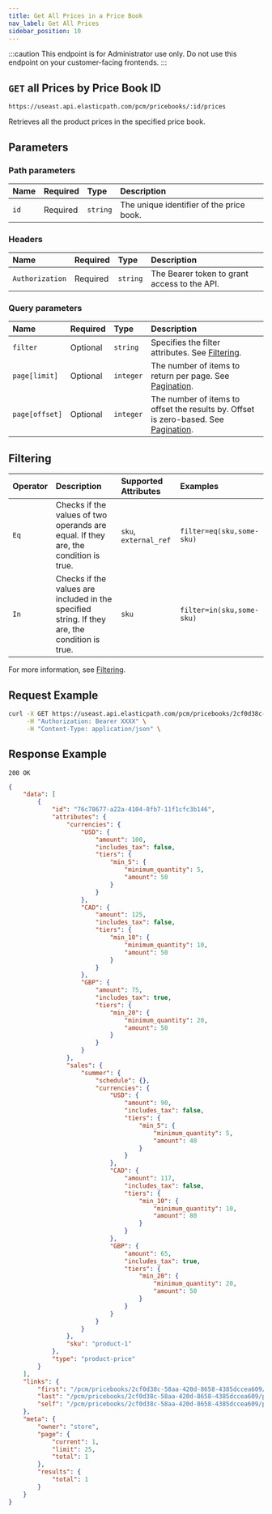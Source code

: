 ```yaml
---
title: Get All Prices in a Price Book
nav_label: Get All Prices
sidebar_position: 10
---
```


:::caution
This endpoint is for Administrator use only. Do not use this endpoint on your customer-facing frontends.
:::

## `GET` all Prices by Price Book ID

```http
https://useast.api.elasticpath.com/pcm/pricebooks/:id/prices
```

Retrieves all the product prices in the specified price book.

## Parameters

### Path parameters

| Name | Required | Type | Description |
| :--- | :--- | :--- | :--- |
| `id` | Required | `string` | The unique identifier of the price book. |

### Headers

| Name | Required | Type | Description |
| :--- | :--- | :--- | :--- |
| `Authorization` | Required | `string` | The Bearer token to grant access to the API. |

### Query parameters

| Name | Required | Type | Description |
| :--- | :--- | :--- | :--- |
| `filter`| Optional | `string` | Specifies the filter attributes. See [Filtering](#filtering). |
| `page[limit]` | Optional | `integer` | The number of items to return per page. See [Pagination](/docs/commerce-cloud/api-overview/pagination). |
| `page[offset]` | Optional | `integer` | The number of items to offset the results by. Offset is zero-based. See [Pagination](/docs/commerce-cloud/api-overview/pagination). |

## Filtering

| Operator | Description | Supported Attributes | Examples                  |
| :--- | :--- |:---------------------|:--------------------------|
| `Eq` | Checks if the values of two operands are equal. If they are, the condition is true. | `sku`, `external_ref`  | `filter=eq(sku,some-sku)` |
| `In` | Checks if the values are included in the specified string. If they are, the condition is true. | `sku`                | `filter=in(sku,some-sku)` |

For more information, see [Filtering](/docs/commerce-cloud/api-overview/filtering).

## Request Example

```bash
curl -X GET https://useast.api.elasticpath.com/pcm/pricebooks/2cf0d38c-58aa-420d-8658-4385dccea609/prices \
     -H "Authorization: Bearer XXXX" \
     -H "Content-Type: application/json" \
```

## Response Example

`200 OK`

```json
{
    "data": [
        {
            "id": "76c78677-a22a-4104-8fb7-11f1cfc3b146",
            "attributes": {
                "currencies": {
                    "USD": {
                        "amount": 100,
                        "includes_tax": false,
                        "tiers": {
                            "min_5": {
                                "minimum_quantity": 5,
                                "amount": 50
                            }
                        }
                    },
                    "CAD": {
                        "amount": 125,
                        "includes_tax": false,
                        "tiers": {
                            "min_10": {
                                "minimum_quantity": 10,
                                "amount": 50
                            }
                        }
                    },
                    "GBP": {
                        "amount": 75,
                        "includes_tax": true,
                        "tiers": {
                            "min_20": {
                                "minimum_quantity": 20,
                                "amount": 50
                            }
                        }
                    }
                },
                "sales": {
                    "summer": {
                        "schedule": {},
                        "currencies": {
                            "USD": {
                                "amount": 90,
                                "includes_tax": false,
                                "tiers": {
                                    "min_5": {
                                        "minimum_quantity": 5,
                                        "amount": 40
                                    }
                                }
                            },
                            "CAD": {
                                "amount": 117,
                                "includes_tax": false,
                                "tiers": {
                                    "min_10": {
                                        "minimum_quantity": 10,
                                        "amount": 80
                                    }
                                }
                            },
                            "GBP": {
                                "amount": 65,
                                "includes_tax": true,
                                "tiers": {
                                    "min_20": {
                                        "minimum_quantity": 20,
                                        "amount": 50
                                    }
                                }
                            }
                        }
                    }
                },
                "sku": "product-1"
            },
            "type": "product-price"
        }
    ],
    "links": {
        "first": "/pcm/pricebooks/2cf0d38c-58aa-420d-8658-4385dccea609/prices?page[offset]=0&page[limit]=25&",
        "last": "/pcm/pricebooks/2cf0d38c-58aa-420d-8658-4385dccea609/prices?page[offset]=0&page[limit]=25&",
        "self": "/pcm/pricebooks/2cf0d38c-58aa-420d-8658-4385dccea609/prices"
    },
    "meta": {
        "owner": "store",
        "page": {
            "current": 1,
            "limit": 25,
            "total": 1
        },
        "results": {
            "total": 1
        }
    }
}
```
